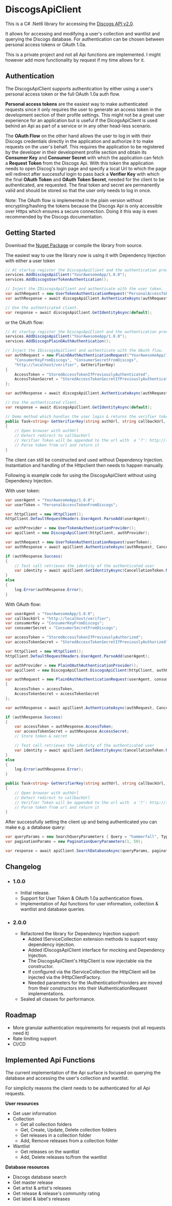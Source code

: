 # DiscogsApiClient

This is a C# .Net6 library for accessing the [Discogs API v2.0](https://www.discogs.com/developers).

It allows for accessing and modifying a user's collection and wantlist and querying the Discogs database.
For authentication can be chosen between personal access tokens or OAuth 1.0a.

This is a private project and not all Api functions are implemented.
I might however add more functionality by request if my time allows for it.


## Authentication

The DiscogsApiClient supports authentication by either using a user's personal access token or the full OAuth 1.0a auth flow.

**Personal access tokens** are the easiest way to make authenticated requests since it only requires the user to generate an access token in the development section of their profile settings.
This might not be a great user experience for an application but is useful if the DicogsApiClient is used behind an Api as part of a service or in any other head-less scenario.

The **OAuth Flow** on the other hand allows the user to log in with their Discogs credentials directly in the application and authorize it to make requests on the user's behalf.
This requires the application to be registered by the developer in their development profile section and obtain its **Consumer Key** and **Consumer Secret** with which the application can fetch a **Request Token** from the Discogs Api.
With this token the application needs to open Discog's login page and specify a local Url to which the page will redirect after successful login to pass back a **Verifier Key**
with which the final **OAuth Token** and **OAuth Token Secret**, needed for the client to be authenticated, are requested.
The final token and secret are permanently valid and should be stored so that the user only needs to log in once.

Note: The OAuth flow is implemented in the plain version without encrypting/hashing the tokens because the Discogs Api is only accessible over Https which ensures a secure connection.
Doing it this way is even recommended by the Discogs documentation.


## Getting Started

Download the [Nuget Package](https://www.nuget.org/packages/DiscogsApiClient/) or compile the library from source.

The easiest way to use the library now is using it with Dependency Injection
with either a user token

```csharp
// At startup register the DiscogsApiClient and the authentication provider.
services.AddDiscogsApiClient("YourAwesomeApp/1.0.0");
services.AddDiscogsUserTokenAuthentication();

// Inject the IDiscogsApiClient and authenticate with the user token.
var authRequest = new UserTokenAuthenticationRequest("PersonalAccessTokenFromDiscogs");
var authResponse = await discogsApiClient.AuthenticateAsync(authRequest, default);

// Use the authenticated client.
var response = await discogsApiClient.GetIdentityAsync(default);
```

or the OAuth flow:

```csharp
// At startup register the DiscogsApiClient and the authentication provider.
services.AddDiscogsApiClient("YourAwesomeApp/1.0.0");
services.AddDiscogsPlainOAuthAuthentication();

// Inject the IDiscogsApiClient and authenticate with the OAuth flow.
var authRequest = new PlainOAuthAuthenticationRequest("YourAwesomeApp/1.0.0",
    "ConsumerKeyFromDiscogs", "ConsumerSecretFromDiscogs",
    "http://localhost/verifier", GetVerifierKey)
{
    AccessToken = "StoredAccessTokenIfPreviouslyAuthenticated",
    AccessTokenSecret = "StoredAccessTokenSecretIfPreviouslyAuthenticated"
};

var authResponse = await discogsApiClient.AuthenticateAsync(authRequest, default);

// Use the authenticated client.
var response = await discogsApiClient.GetIdentityAsync(default);

// Demo method which handles the user login & returns the verifier token 
public Task<string> GetVerifierKey(string authUrl, string callbackUrl, CancellationToken token)
{
    // Open browser with authUrl
    // Detect redirect to callbackUrl
    // Verifier Token will be appended to the url with  a '?': http://localhost/verifier?verifierkey
    // Parse token from url and return it
}
```

The client can still be constructed and used without Dependency Injection.
Instantiation and handling of the Httpclient then needs to happen manually.

Following is example code for using the DiscogsApiClient without using Dependency Injection.

With user token:

```csharp
var userAgent = "YourAwesomeApp/1.0.0";
var userToken = "PersonalAccessTokenFromDiscogs";

var httpClient = new HttpClient();
httpClient.DefaultRequestHeaders.UserAgent.ParseAdd(userAgent);

var authProvider = new UserTokenAuthenticationProvider();
var apiClient = new DiscogsApiClient(httpClient, authProvider);

var authRequest = new UserTokenAuthenticationRequest(userToken);
var authResponse = await apiClient.AuthenticateAsync(authRequest, CancellationToken.None);

if (authResponse.Success)
{
    // Test call retrieves the identity of the authenticated user
    var identity = await apiClient.GetIdentityAsync(CancellationToken.None);
}
else
{
    log.Error(authResponse.Error);
}
```

With OAuth flow:

```csharp
var userAgent = "YourAwesomeApp/1.0.0";
var callbackUrl = "http://localhost/verifier";
var consumerKey = "ConsumerKeyFromDiscogs";
var consumerSecret = "ConsumerSecretFromDiscogs";

var accessToken = "StoredAccessTokenIfPreviouslyAuthorized";
var accessTokenSecret = "StoredAccessTokenSecretIfPreviouslyAuthorized";

var httpClient = new HttpClient();
httpClient.DefaultRequestHeaders.UserAgent.ParseAdd(userAgent);

var authProvider = new PlainOAuthAuthenticationProvider();
var apiClient = new DiscogsApiClient.DiscogsApiClient(httpClient, authProvider);

var authRequest = new PlainOAuthAuthenticationRequest(userAgent, consumerKey, consumerSecret, callbackUrl, GetVerifierKey)
{
    AccessToken = accessToken,
    AccessTokenSecret = accessTokenSecret
};

var authResponse = await apiClient.AuthenticateAsync(authRequest, CancellationToken.None);

if (authResponse.Success)
{
    var accessToken = authResponse.AccessToken;
    var accessTokenSecret = authResponse.AccessSecret;
    // Store token & secret

    // Test call retrieves the identity of the authenticated user
    var identity = await apiClient.GetIdentityAsync(CancellationToken.None);
}
else
{
    log.Error(authResponse.Error);
}

public Task<string> GetVerifierKey(string authUrl, string callbackUrl, CancellationToken token)
{
    // Open browser with authUrl
    // Detect redirect to callbackUrl
    // Verifier Token will be appended to the url with  a '?': http://localhost/verifier?verifierkey
    // Parse token from url and return it
}
```

After successfully setting the client up and being authenticated you can make e.g. a database query:

```csharp
var queryParams = new SearchQueryParameters { Query = "hammerfall", Type = "artist" };
var paginationParams = new PaginationQueryParameters(1, 50);

var response = await apiClient.SearchDatabaseAsync(queryParams, paginationParams, CancellationToken.None);
```


## Changelog

- ### 1.0.0
  - Initial release.
  - Support for User Token & OAuth 1.0a authentication flows.
  - Implementation of Api functions for user information, collection & wantlist and database queries.

- ### 2.0.0
    - Refactored the library for Dependency Injection support:
        - Added IServiceCollection extension methods to support easy dependency injection.
        - Added IDiscogsApiClient interface for mocking and Dependency Injection.
        - The DiscogsApiClient's HttpClient is now injectable via the constructor.
        - If configured via the IServiceCollection the HttpClient will be injected via the IHttpClientFactory.
        - Needed parameters for the IAuthenticationProviders are moved from their constructors into their IAuthenticationRequest implementations.
    - Sealed all classes for performance.

## Roadmap

- More granular authentication requirements for requests (not all requests need it)
- Rate limiting support
- CI/CD


## Implemented Api Functions

The current implementation of the Api surface is focused on querying the database and accessing the user's collection and wantlist.

For simplicity reasons the client needs to be authenticated for all Api requests.

**User resources**
- Get user information
- Collection
  - Get all collection folders
  - Get, Create, Update, Delete collection folders
  - Get releases in a collection folder
  - Add, Remove releases from a collection folder
- Wantlist
  - Get releases on the wantlist
  - Add, Delete releases to/from the wantlist

**Database resources**
- Discogs database search
- Get master release
- Get artist & artist's releases
- Get release & release's community rating
- Get label & label's releases